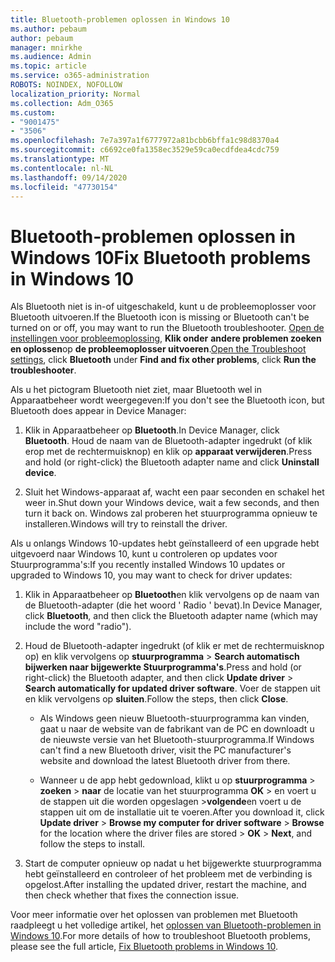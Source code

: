 ```yaml
---
title: Bluetooth-problemen oplossen in Windows 10
ms.author: pebaum
author: pebaum
manager: mnirkhe
ms.audience: Admin
ms.topic: article
ms.service: o365-administration
ROBOTS: NOINDEX, NOFOLLOW
localization_priority: Normal
ms.collection: Adm_O365
ms.custom:
- "9001475"
- "3506"
ms.openlocfilehash: 7e7a397a1f6777972a81bcbb6bffa1c98d8370a4
ms.sourcegitcommit: c6692ce0fa1358ec3529e59ca0ecdfdea4cdc759
ms.translationtype: MT
ms.contentlocale: nl-NL
ms.lasthandoff: 09/14/2020
ms.locfileid: "47730154"
---
```

# <a name="fix-bluetooth-problems-in-windows-10"></a><span data-ttu-id="ed4b4-102">Bluetooth-problemen oplossen in Windows 10</span><span class="sxs-lookup"><span data-stu-id="ed4b4-102">Fix Bluetooth problems in Windows 10</span></span>

<span data-ttu-id="ed4b4-103">Als Bluetooth niet is in-of uitgeschakeld, kunt u de probleemoplosser voor Bluetooth uitvoeren.</span><span class="sxs-lookup"><span data-stu-id="ed4b4-103">If the Bluetooth icon is missing or Bluetooth can't be turned on or off, you may want to run the Bluetooth troubleshooter.</span></span> <span data-ttu-id="ed4b4-104">[Open de instellingen voor probleemoplossing](ms-settings:troubleshoot), **Klik onder** **andere problemen zoeken en oplossen**op **de probleemoplosser uitvoeren**.</span><span class="sxs-lookup"><span data-stu-id="ed4b4-104">[Open the Troubleshoot settings](ms-settings:troubleshoot), click **Bluetooth** under **Find and fix other problems**, click **Run the troubleshooter**.</span></span>

<span data-ttu-id="ed4b4-105">Als u het pictogram Bluetooth niet ziet, maar Bluetooth wel in Apparaatbeheer wordt weergegeven:</span><span class="sxs-lookup"><span data-stu-id="ed4b4-105">If you don't see the Bluetooth icon, but Bluetooth does appear in Device Manager:</span></span>

1. <span data-ttu-id="ed4b4-106">Klik in Apparaatbeheer op **Bluetooth**.</span><span class="sxs-lookup"><span data-stu-id="ed4b4-106">In Device Manager, click **Bluetooth**.</span></span> <span data-ttu-id="ed4b4-107">Houd de naam van de Bluetooth-adapter ingedrukt (of klik erop met de rechtermuisknop) en klik op **apparaat verwijderen**.</span><span class="sxs-lookup"><span data-stu-id="ed4b4-107">Press and hold (or right-click) the Bluetooth adapter name and click **Uninstall device**.</span></span>

2. <span data-ttu-id="ed4b4-108">Sluit het Windows-apparaat af, wacht een paar seconden en schakel het weer in.</span><span class="sxs-lookup"><span data-stu-id="ed4b4-108">Shut down your Windows device, wait a few seconds, and then turn it back on.</span></span> <span data-ttu-id="ed4b4-109">Windows zal proberen het stuurprogramma opnieuw te installeren.</span><span class="sxs-lookup"><span data-stu-id="ed4b4-109">Windows will try to reinstall the driver.</span></span>

<span data-ttu-id="ed4b4-110">Als u onlangs Windows 10-updates hebt geïnstalleerd of een upgrade hebt uitgevoerd naar Windows 10, kunt u controleren op updates voor Stuurprogramma's:</span><span class="sxs-lookup"><span data-stu-id="ed4b4-110">If you recently installed Windows 10 updates or upgraded to Windows 10, you may want to check for driver updates:</span></span>

1. <span data-ttu-id="ed4b4-111">Klik in Apparaatbeheer op **Bluetooth**en klik vervolgens op de naam van de Bluetooth-adapter (die het woord ' Radio ' bevat).</span><span class="sxs-lookup"><span data-stu-id="ed4b4-111">In Device Manager, click **Bluetooth**, and then click the Bluetooth adapter name (which may include the word "radio").</span></span>

2. <span data-ttu-id="ed4b4-112">Houd de Bluetooth-adapter ingedrukt (of klik er met de rechtermuisknop op) en klik vervolgens op **stuurprogramma**  >  **Search automatisch bijwerken naar bijgewerkte Stuurprogramma's**.</span><span class="sxs-lookup"><span data-stu-id="ed4b4-112">Press and hold (or right-click) the Bluetooth adapter, and then click **Update driver** > **Search automatically for updated driver software**.</span></span> <span data-ttu-id="ed4b4-113">Voer de stappen uit en klik vervolgens op **sluiten**.</span><span class="sxs-lookup"><span data-stu-id="ed4b4-113">Follow the steps, then click **Close**.</span></span>

      - <span data-ttu-id="ed4b4-114">Als Windows geen nieuw Bluetooth-stuurprogramma kan vinden, gaat u naar de website van de fabrikant van de PC en downloadt u de nieuwste versie van het Bluetooth-stuurprogramma.</span><span class="sxs-lookup"><span data-stu-id="ed4b4-114">If Windows can't find a new Bluetooth driver, visit the PC manufacturer's website and download the latest Bluetooth driver from there.</span></span>

    - <span data-ttu-id="ed4b4-115">Wanneer u de app hebt gedownload, klikt u op **stuurprogramma**  >  **zoeken**  >  **naar** de locatie van het stuurprogramma **OK**  >  en voert u de stappen uit die worden opgeslagen >**volgende**en voert u de stappen uit om de installatie uit te voeren.</span><span class="sxs-lookup"><span data-stu-id="ed4b4-115">After you download it, click **Update driver** > **Browse my computer for driver software** > **Browse** for the location where the driver files are stored > **OK** > **Next**, and follow the steps to install.</span></span>

3. <span data-ttu-id="ed4b4-116">Start de computer opnieuw op nadat u het bijgewerkte stuurprogramma hebt geïnstalleerd en controleer of het probleem met de verbinding is opgelost.</span><span class="sxs-lookup"><span data-stu-id="ed4b4-116">After installing the updated driver, restart the machine, and then check whether that fixes the connection issue.</span></span>

<span data-ttu-id="ed4b4-117">Voor meer informatie over het oplossen van problemen met Bluetooth raadpleegt u het volledige artikel, het [oplossen van Bluetooth-problemen in Windows 10](https://support.microsoft.com/help/14169/windows-10-fix-bluetooth-problems).</span><span class="sxs-lookup"><span data-stu-id="ed4b4-117">For more details of how to troubleshoot Bluetooth problems, please see the full article, [Fix Bluetooth problems in Windows 10](https://support.microsoft.com/help/14169/windows-10-fix-bluetooth-problems).</span></span>
